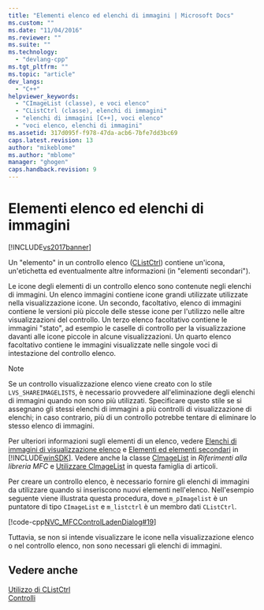```yaml
---
title: "Elementi elenco ed elenchi di immagini | Microsoft Docs"
ms.custom: ""
ms.date: "11/04/2016"
ms.reviewer: ""
ms.suite: ""
ms.technology: 
  - "devlang-cpp"
ms.tgt_pltfrm: ""
ms.topic: "article"
dev_langs: 
  - "C++"
helpviewer_keywords: 
  - "CImageList (classe), e voci elenco"
  - "CListCtrl (classe), elenchi di immagini"
  - "elenchi di immagini [C++], voci elenco"
  - "voci elenco, elenchi di immagini"
ms.assetid: 317d095f-f978-47da-acb6-7bfe7dd3bc69
caps.latest.revision: 13
author: "mikeblome"
ms.author: "mblome"
manager: "ghogen"
caps.handback.revision: 9
---
```

# Elementi elenco ed elenchi di immagini
[!INCLUDE[vs2017banner](../assembler/inline/includes/vs2017banner.md)]

Un "elemento" in un controllo elenco \([CListCtrl](../mfc/reference/clistctrl-class.md)\) contiene un'icona, un'etichetta ed eventualmente altre informazioni \(in "elementi secondari"\).  
  
 Le icone degli elementi di un controllo elenco sono contenute negli elenchi di immagini.  Un elenco immagini contiene icone grandi utilizzate utilizzate nella visualizzazione icone.  Un secondo, facoltativo, elenco di immagini contiene le versioni più piccole delle stesse icone per l'utilizzo nelle altre visualizzazioni del controllo.  Un terzo elenco facoltativo contiene le immagini "stato", ad esempio le caselle di controllo per la visualizzazione davanti alle icone piccole in alcune visualizzazioni.  Un quarto elenco facoltativo contiene le immagini visualizzate nelle singole voci di intestazione del controllo elenco.  
  
> [!NOTE]
>  Se un controllo visualizzazione elenco viene creato con lo stile `LVS_SHAREIMAGELISTS`, è necessario provvedere all'eliminazione degli elenchi di immagini quando non sono più utilizzati.  Specificare questo stile se si assegnano gli stessi elenchi di immagini a più controlli di visualizzazione di elenchi; in caso contrario, più di un controllo potrebbe tentare di eliminare lo stesso elenco di immagini.  
  
 Per ulteriori informazioni sugli elementi di un elenco, vedere [Elenchi di immagini di visualizzazione elenco](http://msdn.microsoft.com/library/windows/desktop/bb774736) e [Elementi ed elementi secondari](http://msdn.microsoft.com/library/windows/desktop/bb774736) in [!INCLUDE[winSDK](../atl/includes/winsdk_md.md)].  Vedere anche la classe [CImageList](../mfc/reference/cimagelist-class.md) in *Riferimenti alla libreria MFC* e [Utilizzare CImageList](../mfc/using-cimagelist.md) in questa famiglia di articoli.  
  
 Per creare un controllo elenco, è necessario fornire gli elenchi di immagini da utilizzare quando si inseriscono nuovi elementi nell'elenco.  Nell'esempio seguente viene illustrata questa procedura, dove `m_pImagelist` è un puntatore di tipo `CImageList` e `m_listctrl` è un membro dati `CListCtrl`.  
  
 [!code-cpp[NVC_MFCControlLadenDialog#19](../mfc/codesnippet/CPP/list-items-and-image-lists_1.cpp)]  
  
 Tuttavia, se non si intende visualizzare le icone nella visualizzazione elenco o nel controllo elenco, non sono necessari gli elenchi di immagini.  
  
## Vedere anche  
 [Utilizzo di CListCtrl](../mfc/using-clistctrl.md)   
 [Controlli](../mfc/controls-mfc.md)